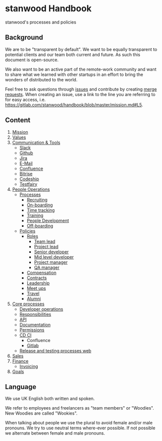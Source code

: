 # stanwood Handbook

stanwood's processes and policies

## Background

We are to be "transparent by default". We want to be equally transparent to potential clients and our team both current and future. As such this document is open-source.

We also want to be an active part of the remote-work community and want to share what we learned with other startups in an effort to bring the wonders of distributed to the world.

Feel free to ask questions through [issues](https://gitlab.com/stanwood/handbook/issues/new) and contribute by creating [merge requests](https://gitlab.com/stanwood/handbook/merge_requests/new). When creating an issue, use a link to the line you are referring to for easy access, i.e. 
https://gitlab.com/stanwood/handbook/blob/master/mission.md#L5.

## Content
1. [Mission](mission.md)
2. [Values](values.md)
3. [Communication & Tools](communication_and_tools)
	- [Slack](communication_and_tools/slack.md)
	- [Github](communication_and_tools/github.md)
	- [Jira](communication_and_tools/jira.md)
	- [E-Mail](communication_and_tools/e_mail.md)
	- [Confluence](communication_and_tools/confluence.md)
	- [Bitrise](communication_and_tools/bitrise.md)
	- [Codeship](communication_and_tools/codeship.md)
	- [Testfairy](communication_and_tools/testfairy.md)
4. [People Operations](people_operations)
    - [Processes](people_operations/processes)
	    - [Recruiting](people_operations/processes/recruiting.md)
	    - [On-boarding](people_operations/processes/on_boarding.md)
	    - [Time tracking](people_operations/processes/time_tracking.md)
	    - [Training](people_operations/processes/training.md)
	    - [People Development](people_operations/processes/people_development.md)
	    - [Off-boarding](people_operations/processes/off_boarding.md)
    - [Policies](people_operations/policies)
	    - [Roles](people_operations/policies/roles)
		    - [Team lead](people_operations/policies/roles/team_lead.md)
		    - [Project lead](people_operations/policies/roles/project_lead.md)
		    - [Senior developer](people_operations/policies/roles/senior_developer.md)
		    - [Mid level developer](people_operations/policies/roles/mid_level_developer.md)
		    - [Project manager](people_operations/policies/roles/project_manager.md)
		    - [QA manager](people_operations/policies/roles/qa_manager.md)
	    - [Compensation](people_operations/policies/compensation.md)
	    - [Contracts](people_operations/policies/contracts.md)
	    - [Leadership](people_operations/policies/leadership.md)
	    - [Meet ups](people_operations/policies/meet_ups.md)
	    - [Travel](people_operations/policies/travel.md)
	    - [Alumni](people_operations/policies/alumni.md)
7. [Core processes](core_processes)
	- [Developer operations](core_processes/developer_operations.md)
	- [Responsibilities](core_processes/responsibilities.md)
	- [API](core_procsses/api.md)
	- [Documentation](core_processes/documentatio.mdn)
	- [Permissions](core_processes/permissions.md)
	- [CD CI](core_processes/cdci)
		- Confluence
		- [Gitlab](core_processes/cdci/web_gitlab.md)
	- [Release and testing processes web](release_processes_web.md)
6. [Sales](sales)
7. [Finance](finance)
	- [Invoicing](finance/invoicing.md)
8. [Goals](goals)

## Language

We use UK English both written and spoken. 

We refer to employees and freelancers as "team members" or "Woodies". New Woodies are called "Wookies".

When talking about people we use the plural to avoid female and/or male pronouns. We try to use neutral terms where-ever possible. If not possible we alternate between female and male pronouns. 
